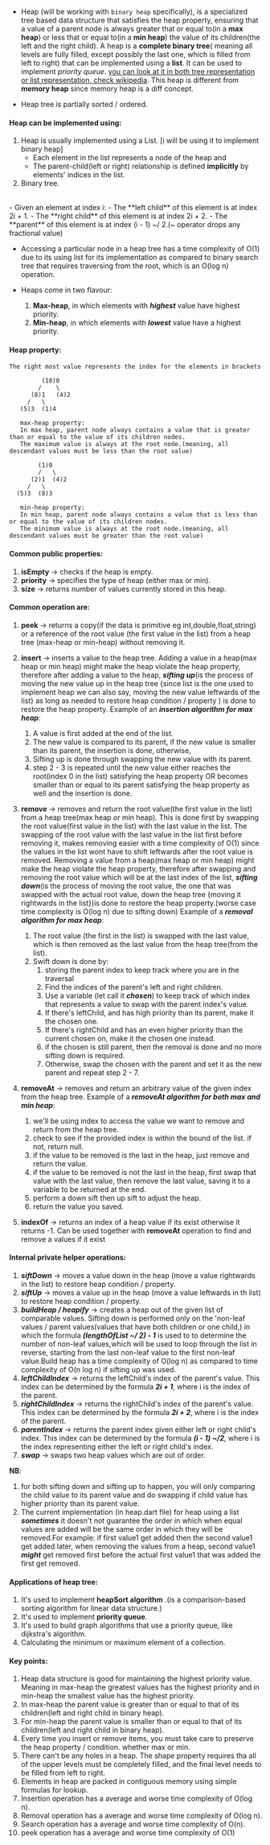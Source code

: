 - Heap (will be working with `binary heap` specifically), is a specialized tree based data structure that satisfies the heap property, ensuring that a value of a parent node is always greater that or equal to(in a **max heap**) or less that or equal to(in a **min heap**) the value of its children(the left and the right child). A heap is a **complete binary tree**( meaning all levels are fully filled, except possibly the last one, which is filled from left to right) that can be implemented using a **list**. It can be used to implement *priority queue*. [you can look at it in both tree representation or list representation, check wikipedia](https://en.wikipedia.org/wiki/Heap_(data_structure)#/media/File:Max-Heap-new.svg). This heap is different from **memory heap** since memory heap is a diff concept.

- Heap tree is partially sorted / ordered.

#### Heap can be implemented using:
1. Heap is usually implemented using a List. [i will be using it to implement binary heap]
   - Each element in the list represents a node of the heap and
   - The parent-child(left or right) relationship is defined **implicitly** by elements' indices in the list.
2. Binary tree.
<br>
- Given an element at index i:
  - The **left child** of this element is at index 2i + 1.
  - The **right child** of this element is at index 2i + 2.
  - The **parent** of this element is at index (i - 1) ~/ 2.(~ operator drops any fractional value)
  
- Accessing a particular node in a heap tree has a time complexity of O(1) due to its using list for its implementation as compared to binary search tree that requires traversing from the root, which is an O(log n) operation.

- Heaps come in two flavour:
   1. **Max-heap**, in which elements with ***highest*** value have highest priority.
   2. **Min-heap**, in which elements with ***lowest*** value have a highest priority.
    

#### Heap property:
```
The right most value represents the index for the elements in brackets 

         (10)0                                               
        /    \                                                
      (8)1   (4)2                                           
     /   \                                               
   (5)3  (1)4                                             
 
   max-heap property:                                   
   In max heap, parent node always contains a value that is greater than or equal to the value of its children nodes. 
   The maximum value is always at the root node.(meaning, all descendant values must be less than the root value)
   
        (1)0
        /   \
      (2)1  (4)2
     /   \
  (5)3  (8)3
 
   min-heap property:
   In min heap, parent node always contains a value that is less than or equal to the value of its children nodes.   
   The minimum value is always at the root node.(meaning, all descendant values must be greater than the root value)
```
#### Common public properties:
1. **isEmpty** -> checks if the heap is empty.
2. **priority** -> specifies the type of heap (either max or min).
3. **size** -> returns number of values currently stored in this heap.

#### Common operation are:
1. **peek** -> returns a copy(if the data is primitive eg int,double,float,string) or a reference of the root value (the first value in the list) from a heap tree (max-heap or min-heap) without removing it.
2. **insert** -> inserts a value to the heap tree. Adding a value in a heap(max heap or min heap) might make the heap violate the heap property, therefore after adding a value to the heap, ***sifting up***(is the process of moving the new value up in the heap tree {since list is the one used to implement heap we can also say, moving the new value leftwards of the list} as long as needed to restore heap condition / property ) is done to restore the heap property. Example of an ***insertion algorithm for max heap***:
   
   1. A value is first added at the end of the list.
   2. The new value is compared to its parent, if the new value is smaller than its parent, the insertion is done, otherwise,
   3. Sifting up is done through swapping the new value with its parent.
   4. step 2 - 3 is repeated until the new value either reaches the root(index 0 in the list) satisfying the heap property OR becomes smaller than or equal to its parent satisfying the heap property as well and the insertion is done.
   
3. **remove** -> removes and return the root value(the first value in the list) from a heap tree(max heap or min heap). This is done first by swapping the root value(first value in the list) with the last value in the list. The swapping of the root value with the last value in the list first before removing it, makes removing easier with a time complexity of O(1) since the values in the list wont have to shift leftwards after the root value is removed. Removing a value from a heap(max heap or min heap) might make the heap violate the heap property, therefore after swapping and removing the root value which will be at the last index of the list, ***sifting down***(is the process of moving the root value, the one that was swapped with the actual root value, down the heap tree {moving it rightwards in the list})is done to restore the heap property.(worse case time complexity is O(log n) due to sifting down) Example of a ***removal algorithm for max heap***:
   
   1. The root value (the first in the list) is swapped with the last value, which is then removed as the last value from the heap tree(from the list).
   2. Swift down is done by:
      1. storing the parent index to keep track where you are in the traversal
      2. Find the indices of the parent's left and right children.
      3. Use a variable (let call it ***chosen***) to keep track of which index that represents a value to swap with the parent index's value. 
      4. If there's leftChild, and has high priority than its parent, make it the chosen one.
      5. If there's rightChild and has an even higher priority than the current chosen on, make it the chosen one instead.
      6. if the chosen is still parent, then the removal is done and no more sifting down is required.
      7. Otherwise, swap the chosen with the parent and set it as the new parent and repeat step 2 - 7.
   
4. **removeAt** -> removes and return an arbitrary value of the given index from the heap tree. Example of a ***removeAt algorithm for both max and min heap***:
   1. we'll be using index to access the value we want to remove and return from the heap tree.
   2. check to see if the provided index is within the bound of the list. if not, return null.
   3. if the  value to be removed is the last in the heap, just remove and return the value.
   4. if the value to be removed is not the last in the heap, first swap that value with the last value, then remove the last value, saving it to a variable to be returned at the end.
   5. perform a down sift then up sift to adjust the heap.
   6. return the value you saved.
   
5. **indexOf** -> returns an index of a heap value if its exist otherwise it returns -1. Can be used together with **removeAt** operation to find and remove a values if it exist


#### Internal private helper operations:
   1. ***siftDown*** -> moves a value down in the heap (move a value rightwards in the list) to restore heap condition / property.
   2. ***siftUp*** -> moves a value up in the heap (move a value leftwards in th list) to restore heap condition / property.
   3. ***buildHeap / heapify*** -> creates a heap out of the given list of comparable values. Sifting down is performed only on the 'non-leaf values / parent values(values that have both children or one child,) in which the formula ***(lengthOfList ~/ 2) - 1*** is used to to determine the number of non-leaf values,which will be used to loop through the list in reverse, starting from the last non-leaf value to the first non-leaf value.Build heap has a time complexity of O(log n) as compared to time complexity of O(n log n) if sifting up was used.
   4. ***leftChildIndex*** -> returns the leftChild's index of the parent's value. This index can be determined by the formula ***2i + 1***, where i is the index of the parent.
   5. ***rightChildIndex*** -> returns the rightChild's index of the parent's value. This index can be determined by the formula ***2i + 2***, where i is the index of the parent.
   6. ***parentIndex*** -> returns the parent index given either left or right child's index. This index can be determined by the formula ***(i - 1) ~/2***, where i is the index representing either the left or right child's index.
   7. ***swap*** -> swaps two heap values which are out of order.
   
**NB**: 
1. for both sifting down and sifting up to happen, you will only comparing the child value to its parent value and do swapping if child value has higher priority than its parent value.
2. The current implementation (in heap.dart file) for heap using a list ***sometimes*** it doesn't not guarantee the order in which when equal values are added will be the same order in which they will be removed.For example:
if first value1 get added then the second value1 get added later, when removing the values from a heap, second value1 ***might*** get removed first before the actual first value1 that was added the first get removed.


#### Applications of heap tree:
1. It's used to implement **heapSort algorithm** .(is a comparison-based sorting algorithm for linear data structure.)
2. It's used to implement **priority queue**.
3. It's used to build graph algorithms that use a priority queue, like dijkstra's algorithm.
4. Calculating the minimum or maximum element of a collection.


#### Key points:
1. Heap data structure is good for maintaining the highest priority value. Meaning in max-heap the greatest values has the highest priority and in min-heap the smallest value has the highest priority.
2. In max-heap the parent value is greater than or equal to that of its children(left and right child in binary heap).
3. For min-heap the parent value is smaller than or equal to that of its children(left and right child in binary heap).
4. Every time you insert or remove items, you must take care to preserve the heap property / condition. whether max or min.
5. There can't be any holes in a heap. The shape property requires tha all of the upper levels must be completely filled, and the final level needs to be filled from left to right.
6. Elements in heap are packed in contiguous memory using simple formulas for lookup.
7. Insertion operation has a average and worse time complexity of O(log n).
8. Removal operation has a average and worse time complexity of O(log n).
9. Search operation has a average and worse time complexity of O(n).
10. peek operation has a average and worse time complexity of O(1)

